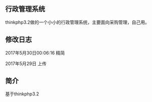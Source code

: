 ﻿## 行政管理系统

thinkphp3.2做的一个小小的行政管理系统，主要面向采购管理，自己用。

## 修改日志


2017年5月30日00:06:16  精简

2017年5月29日		上传


## 简介

基于thinkphp3.2

